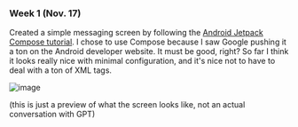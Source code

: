 ### Week 1 (Nov. 17)
Created a simple messaging screen by following the [Android Jetpack Compose tutorial](https://developer.android.com/jetpack/compose/tutorial). I chose to use Compose because I saw Google pushing it a ton on the Android developer website. It must be good, right? So far I think it looks really nice with minimal configuration, and it's nice not to have to deal with a ton of XML tags.

![image](https://github.com/mfletcher2/ai-assistant-android/assets/92177225/5f6147f0-1019-47a8-b547-c39ecc90ae3f)

(this is just a preview of what the screen looks like, not an actual conversation with GPT)
